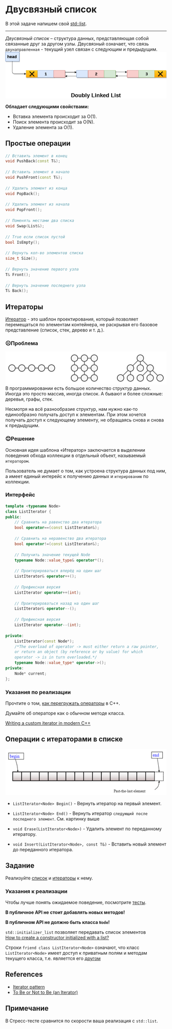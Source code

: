 # Двусвязный список

В этой задаче напишем свой [std::list](https://en.cppreference.com/w/cpp/container/list).

---

*Двусвязный список* – структура данных, представляющая собой связанные друг за другом узлы. Двусвязный означает, что связь `двунаправленная` - текущий узел связан с следующим и предыдущим.</br>
![Alt text](./images/image-1.png)

**Обладает следующими свойствами:**
- Вставка элемента происходит за O(1).
- Поиск элемента происходит за O(N).
- Удаление элемента за O(1).

## Простые операции
```C++
// Вставить элемент в конец
void PushBack(const T&);

// Вставить элемент в начало
void PushFront(const T&);

// Удалить элемент из конца
void PopBack();

// Удалить элемент из начала
void PopFront();

// Поменять местами два списка
void Swap(List&);

// True если список пустой
bool IsEmpty();

// Вернуть кол-во элементов списка
size_t Size();

// Вернуть значение первого узла
T& Front();

// Вернуть значение последнего узла
T& Back();
```

## Итераторы

[Итератор](https://refactoring.guru/design-patterns/iterator) - это шаблон проектирования, который позволяет перемещаться по элементам контейнера, не раскрывая его базовое представление (список, стек, дерево и т. д.).

### ☹️Проблема
![Alt text](./images/ds.png)
В программировании есть большое количество структур данных. Иногда это просто массив, иногда список. А бывают и более сложные: деревья, графы, стек.

Несмотря на всё разнообразие структур, нам нужно как-то единообразно получать доступ к элементам. При этом хочется получать доступ к следующему элементу, не обращаясь снова и снова к предыдущим.

### 😊Решение

Основная идея шаблона «Итератор» заключается в выделении поведения обхода коллекции в отдельный объект, называемый `итератором`.

Пользователь не думает о том, как устроена структура данных под ним, а имеет единый интерейс к получению данных и `итерированию` по коллекции.

### Интерфейс

```C++
template <typename Node>
class ListIterator {
public:
    // Сравнить на равенство два итератора
    bool operator==(const ListIterator&);

    // Сравнить на неравенство два итератора
    bool operator!=(const ListIterator&);

    // Получить значение текущей Node
    typename Node::value_type& operator*();

    // Проитерироваться вперёд на один шаг
    ListIterator& operator++();

    // Префиксная версия
    ListIterator operator++(int); 

    // Проитерироваться назад на один шаг
    ListIterator& operator--();

    // Префиксная версия
    ListIterator operator--(int);

private:
    ListIterator(const Node*);
    /*The overload of operator -> must either return a raw pointer, 
    or return an object (by reference or by value) for which 
    operator -> is in turn overloaded.*/
    typename Node::value_type* operator->();
private:
    Node* current;
};

```

### Указания по реализации

Прочтите о том, [как перегружать операторы](https://en.cppreference.com/w/cpp/language/operators) в C++.

Думайте об операторе как о обычном методе класса.

[Writing a custom iterator in modern C++](https://www.internalpointers.com/post/writing-custom-iterators-modern-cpp)

## Операции с итераторами в списке

![Alt text](./images/image.png)

- `ListIterator<Node> Begin()` - Вернуть итератор на первый элемент.

- `ListIterator<Node> End()` - Вернуть итератор `следующий после последнего элемент`. См. картинку выше

- `void Erase(ListIterator<Node>)` - Удалить элемент по переданному итератору.

- `void Insert(ListIterator<Node>, const T&)` - Вставить новый элемент до переданного итератора.

## Задание

Реализуйте [список](list.hpp) и [итераторы](iterator.hpp) к нему.

### Указания к реализации

Чтобы лучше понять ожидаемое поведение, посмотрите [тесты](tests/unit.cpp).

**В публичное API не стоит добавлять новых методов!**

**В публичном API не должно быть класса `Node`!** 

`std::initializer_list` позволяет передавать список элементов</br>
[How to create a constructor initialized with a list?](https://stackoverflow.com/questions/21869208/how-to-create-a-constructor-initialized-with-a-list)

Строки `friend class ListIterator<Node>` означают, что класс `ListIterator<Node>` имеет доступ к приватным полям и методам текущего класса, т.е. являеттся его [другом](https://en.cppreference.com/w/cpp/language/friend)

## References
- [Iterator pattern](https://refactoring.guru/design-patterns/iterator)
- [To Be or Not to Be (an Iterator)](https://ericniebler.com/2015/01/28/to-be-or-not-to-be-an-iterator/)

## Примечание

В Стресс-тесте сравнится по скорости ваша реализация с `std::list`.